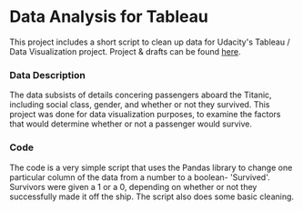 # Data Analysis for Tableau

This project includes a short script to clean up data for Udacity's Tableau / Data Visualization project. Project & drafts can be found [here](https://public.tableau.com/profile/kellie6768#!/).

### Data Description

The data subsists of details concering passengers aboard the Titanic, including social class, gender, and whether or not they survived. This project was done for data visualization purposes, to examine the factors that would determine whether or not a passenger would survive. 

### Code

The code is a very simple script that uses the Pandas library to change one particular column of the data from a number to a boolean- 'Survived'. Survivors were given a 1 or a 0, depending on whether or not they successfully made it off the ship. The script also does some basic cleaning. 
